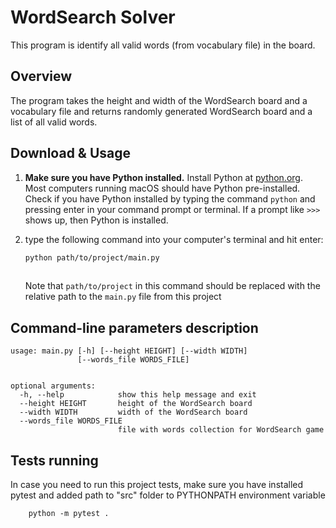 # WordSearch Solver

This program is identify all valid words (from vocabulary file) in the board. 

## Overview

The program takes the height and width of the WordSearch board and a vocabulary file and returns randomly generated WordSearch board and a list of all valid words.



## Download & Usage

1. **Make sure you have Python installed.** Install Python at [python.org](https://www.python.org/downloads/). Most computers running macOS should have Python pre-installed. Check if you have Python installed by typing the command ```python``` and pressing enter in your command prompt or terminal. If a prompt like ```>>>``` shows up, then Python is installed.

2. type the following command into your computer's terminal and hit enter:

    ``` bash
    python path/to/project/main.py 
     
    ```

    Note that ```path/to/project``` in this command should be replaced with the relative path to the ```main.py``` file from this project
 
## Command-line parameters description


    usage: main.py [-h] [--height HEIGHT] [--width WIDTH]
                   [--words_file WORDS_FILE]
    
    
    optional arguments:
      -h, --help            show this help message and exit
      --height HEIGHT       height of the WordSearch board
      --width WIDTH         width of the WordSearch board
      --words_file WORDS_FILE
                            file with words collection for WordSearch game

## Tests running

In case you need to run this project tests, make sure you have installed pytest and added path to "src" folder to PYTHONPATH environment variable


        python -m pytest .
